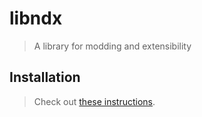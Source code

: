 # libndx
> A library for modding and extensibility

## Installation
> Check out [these instructions](https://github.com/tty-pt/ci/blob/main/docs/install.md#install-ttypt-packages).
